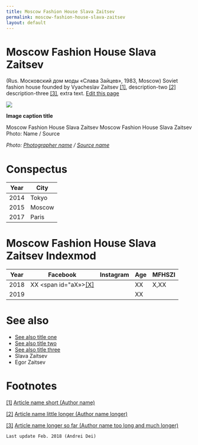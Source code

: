 ```yaml
---
title: Moscow Fashion House Slava Zaitsev
permalink: moscow-fashion-house-slava-zaitsev
layout: default
---
```


# Moscow Fashion House Slava Zaitsev

(Rus. Московский дом моды «Слава Зайцев», 1983, Moscow) Soviet fashion house founded by Vyacheslav Zaitsev <span id="a1">[\[1\]](#f1)</span>, description-two <span id="a2">[\[2\]](#f2)</span> description-three <span id="a3">[\[3\]](#f3)</span>, extra text. [Edit this page](http://prose.io/#indexmod/encyclopedia/edit/master/moscow-fashion-house-slava-zaitsev.md)

![](/encyclopedia/images/image-name.jpg)

**Image caption title**

Moscow Fashion House Slava Zaitsev
Moscow Fashion House Slava Zaitsev
Photo: Name / Source

*Photo: [Photographer name](/photographer-name-page) / [Source name](/source-name-page)*

# Conspectus

|Year|City|
|----|-----|
|2014|Tokyo|
|2015|Moscow|
|2017|Paris|

# Moscow Fashion House Slava Zaitsev Indexmod

|Year|Facebook|Instagram|Age|MFHSZI|
|-|-|-|-|-|
|2018|ХХ <span id="aХ»>[\[Х\]](#fХ)</span>||ХХ|Х,ХХ|
|2019|||ХХ||

# See also

+ [See also title one](page-template)
+ [See also title two](page-template)
+ [See also title three](page-template)
+ Slava Zaitsev
+ Egor Zaitsev


# Footnotes

[[1]](#a1) <span id="f1"></span> [Article name short (Author name)](http://example.net/article)

[[2]](#a2) <span id="f2"></span> [Article name little longer (Author name longer)](http://example.net/article)

[[3]](#a3) <span id="f3"></span> [Article name longer so far (Author name too long and much longer)](http://example.net/article)

`Last update Feb. 2018 (Andrei Dei)`

